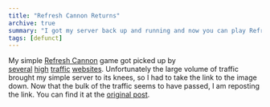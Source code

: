 ```yaml
---
title: "Refresh Cannon Returns"
archive: true
summary: "I got my server back up and running and now you can play Refresh Cannon again."
tags: [defunct]
---
```


My simple [Refresh Cannon](/blog/refresh-cannon/) game got picked up by [several](http://waxy.org/links/archive/2009/05/index.shtml)&nbsp;[high](http://www.wykop.pl/link/178906/interaktywna-gra-w-obrazku-png)&nbsp;[traffic](http://translate.google.com/translate?u=http%3A%2F%2Fwww.superlevel.de%2F&sl=de&tl=en&hl=en&ie=UTF-8)&nbsp;[websites](http://sacrej.eu/index.php/2009/05/06/refresh-cannon/). Unfortunately the large volume of traffic brought my simple server to its knees, so I had to take the link to the image down. Now that the bulk of the traffic seems to have passed, I am reposting the link. You can find it at the [original post](/blog/refresh-cannon/).
